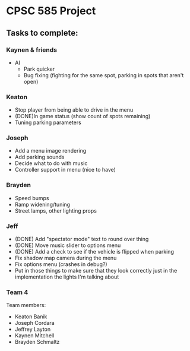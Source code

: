 # CPSC 585 Project
## Tasks to complete:

### Kaynen & friends
- AI
  - Park quicker
  - Bug fixing (fighting for the same spot, parking in spots that aren't open)

### Keaton
- Stop player from being able to drive in the menu
- (DONE)In game status (show count of spots remaining)
- Tuning parking parameters

### Joseph
- Add a menu image rendering
- Add parking sounds
- Decide what to do with music
- Controller support in menu (nice to have)

### Brayden
- Speed bumps
- Ramp widening/tuning
- Street lamps, other lighting props

### Jeff
- (DONE) Add "spectator mode" text to round over thing
- (DONE) Move music slider to options menu
- (DONE) Add a check to see if the vehicle is flipped when parking
- Fix shadow map camera during the menu
- Fix options menu (crashes in debug?)
- Put in those things to make sure that they look correctly just in the implementation the lights I'm talking about


### Team 4

Team members:
- Keaton Banik
- Joseph Cordara
- Jeffrey Layton
- Kaynen Mitchell
- Brayden Schmaltz
